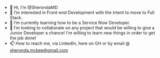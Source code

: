- 👋 Hi, I’m @SherondaMD
- 👀 I’m interested in Front-end Development with the intent to move to Full Stack.
- 🌱 I’m currently learning how to be a Service Now Developer. 
- 💞️ I’m looking to collaborate on any project that would be willing to give a Junior Developer a chance! I'm willing to learn new things in order to get the job done!
- 📫 How to reach me, via LinkedIn, here on GH or by email @ sheronda.mckee@gmail.com

<!---
SherondaMD/SherondaMD is a ✨ special ✨ repository because its `README.md` (this file) appears on your GitHub profile.
You can click the Preview link to take a look at your changes.
--->
